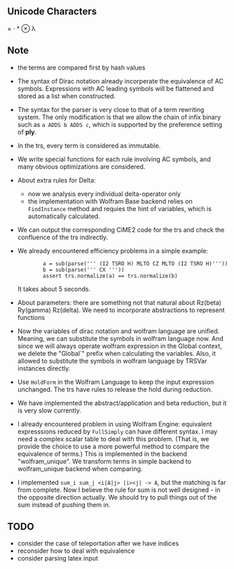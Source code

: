 
## Unicode Characters
× · † ⊗ λ

## Note
- the terms are compared first by hash values
- The syntax of Dirac notation already incorperate the equivalence of AC symbols. Expressions with AC leading symbols will be flattened and stored as a list when constructed.
- The syntax for the parser is very close to that of a term rewriting system. The only modification is that we allow the chain of infix binary such as ```a ADDS b ADDS c```, which is supported by the preference setting of **ply**.
- In the trs, every term is considered as immutable.

- We write special functions for each rule involving AC symbols, and many obvious optimizations are considered.

- About extra rules for Delta: 
    - now we analysis every individual delta-operator only
    - the implementation with Wolfram Base backend relies on `FindInstance` method and requies the hint of variables, which is automatically calculated.

- We can output the corresponding CiME2 code for the trs and check the confluence of the trs indirectly.

- We already encountered efficiency problems in a simple example:
    ```
            a = sub(parse(''' (I2 TSRO H) MLTO CZ MLTO (I2 TSRO H)'''))
            b = sub(parse(''' CX '''))
            assert trs.normalize(a) == trs.normalize(b)
    ```
    It takes about 5 seconds.

- About parameters: there are something not that natural about Rz(beta) Ry(gamma) Rz(delta). We need to incorporate abstractions to represent functions

- Now the variables of dirac notation and wolfram language are unified. Meaning, we can substitute the symbols in wolfram language now. And since we will always operate wolfram expression in the Global context, we delete the "Global`" prefix when calculating the variables. Also, it allowed to substitute the symbols in wolfram language by TRSVar  instances directly.

- Use `HoldForm` in the Wolfram Language to keep the input expression unchanged. The trs have rules to release the hold during reduction.

- We have implemented the abstract/application and beta reduction, but it is very slow currently.

- I already encountered problem in using Wolfram Engine: equivalent expresssions reduced by `FullSimply` can have different syntax. I may need a complex scalar table to deal with this problem. (That is, we provide the choice to use a more powerful method to compare the equivalence of terms.)
This is implemented in the backend "wolfram_unique". We transform terms in simple backend to wolfram_unique backend when comparing.


- I implemented `sum_i sum_j <i|A|j> |i><j| -> A`, but the matching is far from complete. Now I believe the rule for sum is not well designed - in the opposite direction actually. We should try to pull things out of the sum instead of pushing them in.

## TODO
- consider the case of teleportation after we have indices
- reconsider how to deal with equivalence
- consider parsing latex input